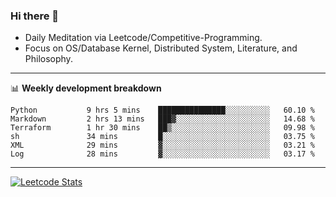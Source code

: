 ### Hi there 👋
* Daily Meditation via Leetcode/Competitive-Programming.
* Focus on OS/Database Kernel, Distributed System, Literature, and Philosophy.

-------

📊 **Weekly development breakdown**
<!--START_SECTION:waka-->

```text
Python           9 hrs 5 mins    ███████████████░░░░░░░░░░   60.10 %
Markdown         2 hrs 13 mins   ███▓░░░░░░░░░░░░░░░░░░░░░   14.68 %
Terraform        1 hr 30 mins    ██▒░░░░░░░░░░░░░░░░░░░░░░   09.98 %
sh               34 mins         █░░░░░░░░░░░░░░░░░░░░░░░░   03.75 %
XML              29 mins         ▓░░░░░░░░░░░░░░░░░░░░░░░░   03.21 %
Log              28 mins         ▓░░░░░░░░░░░░░░░░░░░░░░░░   03.17 %
```

<!--END_SECTION:waka-->

-------

[![Leetcode Stats](https://leetcard.jacoblin.cool/hzhang413?font=Fira+Mono)](https://leetcode.com/hzhang413)
<!-- ![image](./cyberpunk-ghost-in-the-shell.gif)
![image](./gis-archive.png) -->

